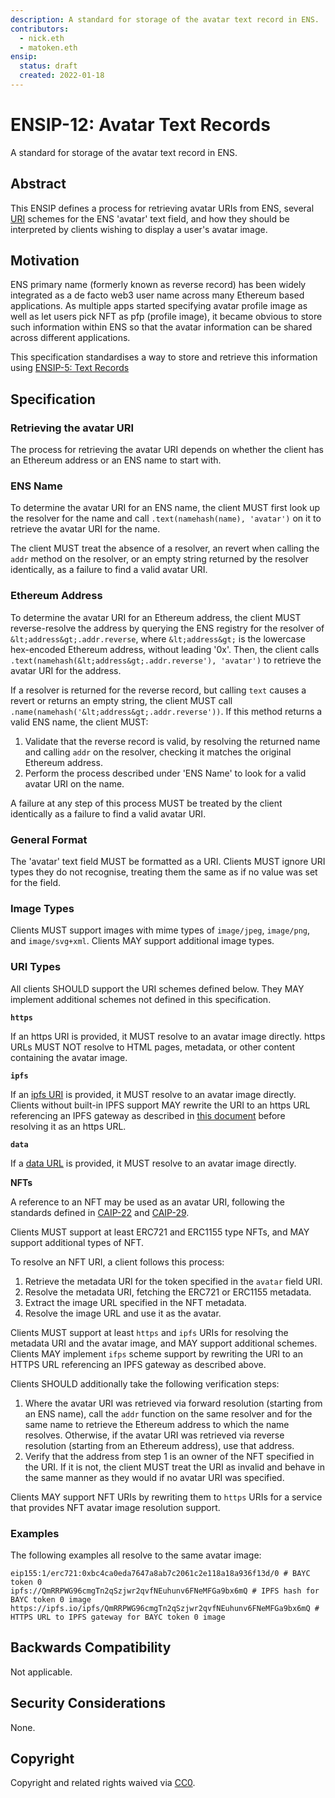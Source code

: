 ```yaml
---
description: A standard for storage of the avatar text record in ENS.
contributors:
  - nick.eth
  - matoken.eth
ensip:
  status: draft
  created: 2022-01-18
---
```


# ENSIP-12: Avatar Text Records

A standard for storage of the avatar text record in ENS.

## Abstract

This ENSIP defines a process for retrieving avatar URIs from ENS, several [URI](https://datatracker.ietf.org/doc/html/rfc3986) schemes for the ENS 'avatar' text field, and how they should be interpreted by clients wishing to display a user's avatar image.

## Motivation

ENS primary name (formerly known as reverse record) has been widely integrated as a de facto web3 user name across many Ethereum based applications. As multiple apps started specifying avatar profile image as well as let users pick NFT as pfp (profile image), it became obvious to store such information within ENS so that the avatar information can be shared across different applications.

This specification standardises a way to store and retrieve this information using [ENSIP-5: Text Records](https://docs.ens.domains/ensip/5)

## Specification

### Retrieving the avatar URI

The process for retrieving the avatar URI depends on whether the client has an Ethereum address or an ENS name to start with.

### ENS Name

To determine the avatar URI for an ENS name, the client MUST first look up the resolver for the name and call `.text(namehash(name), 'avatar')` on it to retrieve the avatar URI for the name.

The client MUST treat the absence of a resolver, an revert when calling the `addr` method on the resolver, or an empty string returned by the resolver identically, as a failure to find a valid avatar URI.

### Ethereum Address

To determine the avatar URI for an Ethereum address, the client MUST reverse-resolve the address by querying the ENS registry for the resolver of `&lt;address&gt;.addr.reverse`, where `&lt;address&gt;` is the lowercase hex-encoded Ethereum address, without leading '0x'. Then, the client calls `.text(namehash(&lt;address&gt;.addr.reverse'), 'avatar')` to retrieve the avatar URI for the address.

If a resolver is returned for the reverse record, but calling `text` causes a revert or returns an empty string, the client MUST call `.name(namehash('&lt;address&gt;.addr.reverse'))`. If this method returns a valid ENS name, the client MUST:

1. Validate that the reverse record is valid, by resolving the returned name and calling `addr` on the resolver, checking it matches the original Ethereum address.
2. Perform the process described under 'ENS Name' to look for a valid avatar URI on the name.

A failure at any step of this process MUST be treated by the client identically as a failure to find a valid avatar URI.

### General Format

The 'avatar' text field MUST be formatted as a URI. Clients MUST ignore URI types they do not recognise, treating them the same as if no value was set for the field.

### Image Types

Clients MUST support images with mime types of `image/jpeg`, `image/png`, and `image/svg+xml`. Clients MAY support additional image types.

### URI Types

All clients SHOULD support the URI schemes defined below. They MAY implement additional schemes not defined in this specification.

**`https`**

If an https URI is provided, it MUST resolve to an avatar image directly. https URLs MUST NOT resolve to HTML pages, metadata, or other content containing the avatar image.

**`ipfs`**

If an [ipfs URI](https://docs.ipfs.io/how-to/address-ipfs-on-web/#native-urls) is provided, it MUST resolve to an avatar image directly. Clients without built-in IPFS support MAY rewrite the URI to an https URL referencing an IPFS gateway as described in [this document](https://docs.ipfs.io/how-to/address-ipfs-on-web/) before resolving it as an https URL.

**`data`**

If a [data URL](https://datatracker.ietf.org/doc/html/rfc2397) is provided, it MUST resolve to an avatar image directly.

**NFTs**

A reference to an NFT may be used as an avatar URI, following the standards defined in [CAIP-22](https://github.com/ChainAgnostic/CAIPs/blob/master/CAIPs/caip-22.md) and [CAIP-29](https://github.com/ChainAgnostic/CAIPs/blob/master/CAIPs/caip-29.md).

Clients MUST support at least ERC721 and ERC1155 type NFTs, and MAY support additional types of NFT.

To resolve an NFT URI, a client follows this process:

1. Retrieve the metadata URI for the token specified in the `avatar` field URI.
2. Resolve the metadata URI, fetching the ERC721 or ERC1155 metadata.
3. Extract the image URL specified in the NFT metadata.
4. Resolve the image URL and use it as the avatar.

Clients MUST support at least `https` and `ipfs` URIs for resolving the metadata URI and the avatar image, and MAY support additional schemes. Clients MAY implement `ifps` scheme support by rewriting the URI to an HTTPS URL referencing an IPFS gateway as described above.

Clients SHOULD additionally take the following verification steps:

1. Where the avatar URI was retrieved via forward resolution (starting from an ENS name), call the `addr` function on the same resolver and for the same name to retrieve the Ethereum address to which the name resolves. Otherwise, if the avatar URI was retrieved via reverse resolution (starting from an Ethereum address), use that address.
2. Verify that the address from step 1 is an owner of the NFT specified in the URI. If it is not, the client MUST treat the URI as invalid and behave in the same manner as they would if no avatar URI was specified.

Clients MAY support NFT URIs by rewriting them to `https` URIs for a service that provides NFT avatar image resolution support.

### Examples

The following examples all resolve to the same avatar image:

```
eip155:1/erc721:0xbc4ca0eda7647a8ab7c2061c2e118a18a936f13d/0 # BAYC token 0
ipfs://QmRRPWG96cmgTn2qSzjwr2qvfNEuhunv6FNeMFGa9bx6mQ # IPFS hash for BAYC token 0 image
https://ipfs.io/ipfs/QmRRPWG96cmgTn2qSzjwr2qvfNEuhunv6FNeMFGa9bx6mQ # HTTPS URL to IPFS gateway for BAYC token 0 image
```

## Backwards Compatibility

Not applicable.

## Security Considerations

None.

## Copyright

Copyright and related rights waived via [CC0](https://creativecommons.org/publicdomain/zero/1.0/).
